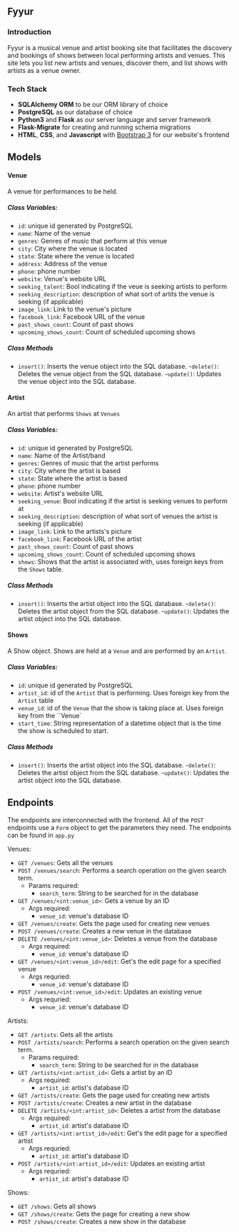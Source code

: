 Fyyur
-----

### Introduction

Fyyur is a musical venue and artist booking site that facilitates the discovery and bookings of shows between local performing artists and venues. This site lets you list new artists and venues, discover them, and list shows with artists as a venue owner.

### Tech Stack

* **SQLAlchemy ORM** to be our ORM library of choice
* **PostgreSQL** as our database of choice
* **Python3** and **Flask** as our server language and server framework
* **Flask-Migrate** for creating and running schema migrations
* **HTML**, **CSS**, and **Javascript** with [Bootstrap 3](https://getbootstrap.com/docs/3.4/customize/) for our website's frontend

## Models

#### Venue
A venue for performances to be held. 

##### Class Variables:
- ``id``: unique id generated by PostgreSQL
- ``name``: Name of the venue
- ``genres``: Genres of music that perform at this venue
- ``city``: City where the venue is located
- ``state``: State where the venue is located
- ``address``: Address of the venue
- ``phone``: phone number
- ``website``: Venue's website URL
- ``seeking_talent``: Bool indicating if the veue is seeking artists to perform
- ``seeking_description``: description of what sort of artits the venue is seeking (if applicable)
- ``image_link``: Link to the venue's picture
- ``facebook_link``: Facebook URL of the venue
- ``past_shows_count``: Count of past shows
- ``upcoming_shows_count``: Count of scheduled upcoming shows

##### Class Methods
- ``insert()``: Inserts the venue object into the SQL database.
-``delete()``: Deletes the venue object from the SQL database.
-``update()``: Updates the venue object into the SQL database.

#### Artist
An artist that performs ``Shows`` at ``Venues``

##### Class Variables:
- ``id``: unique id generated by PostgreSQL
- ``name``: Name of the Artist/band
- ``genres``: Genres of music that the artist performs
- ``city``: City where the artist is based
- ``state``: State where the artist is based
- ``phone``: phone number
- ``website``: Artist's website URL
- ``seeking_venue``: Bool indicating if the artist is seeking venues to perform at
- ``seeking_description``: description of what sort of venues the artist is seeking (if applicable)
- ``image_link``: Link to the artists's picture
- ``facebook_link``: Facebook URL of the artist
- ``past_shows_count``: Count of past shows
- ``upcoming_shows_count``: Count of scheduled upcoming shows
- ``shows``: Shows that the artist is associated with, uses foreign keys from the ``Shows`` table.

##### Class Methods
- ``insert()``: Inserts the artist object into the SQL database.
-``delete()``: Deletes the artist object from the SQL database.
-``update()``: Updates the artist object into the SQL database.

#### Shows
A Show object. Shows are held at a ``Venue`` and are performed by an ``Artist``. 

##### Class Variables:
- ``id``: unique id generated by PostgreSQL
- ``artist_id``: id of the ``Artist`` that is performing. Uses foreign key from the ``Artist`` table
- ``venue_id``: id of the ``Venue`` that the show is taking place at. Uses foreign key from the ``Venue`
- ``start_time``: String representation of a datetime object that is the time the show is scheduled to start.

##### Class Methods
- ``insert()``: Inserts the artist object into the SQL database.
-``delete()``: Deletes the artist object from the SQL database.
-``update()``: Updates the artist object into the SQL database.

## Endpoints
The endpoints are interconnected with the frontend. All of the ``POST`` endpoints use a ``Form`` object to get the parameters they need. The endpoints can be found in ``app.py``

Venues: 
- ``GET /venues``: Gets all the venues
- ``POST /venues/search``: Performs a search operation on the given search term. 
  - Params required: 
    - ``search_term``: String to be searched for in the database
- ``GET /venues/<int:venue_id>``: Gets a venue by an ID
  - Args required:
    - ``venue_id``: venue's database ID
- ``GET /venues/create``: Gets the page used for creating new venues
- ``POST /venues/create``: Creates a new venue in the database
- ``DELETE /venues/<int:venue_id>``: Deletes a venue from the database
  - Args required:
    - ``venue_id``: venue's database ID
- ``GET /venues/<int:venue_id>/edit``: Get's the edit page for a specified venue
  - Args requried:
     - ``venue_id``: venue's database ID
- ``POST /venues/<int:venue_id>/edit``: Updates an existing venue
  - Args requried:
     - ``venue_id``: venue's database ID

Artists:
- ``GET /artists``: Gets all the artists
- ``POST /artists/search``: Performs a search operation on the given search term. 
  - Params required: 
    - ``search_term``: String to be searched for in the database
- ``GET /artists/<int:artist_id>``: Gets a artist by an ID
  - Args required:
    - ``artist_id``: artist's database ID
- ``GET /artists/create``: Gets the page used for creating new artists
- ``POST /artists/create``: Creates a new artist in the database
- ``DELETE /artists/<int:artist_id>``: Deletes a artist from the database
  - Args required:
    - ``artist_id``: artist's database ID
- ``GET /artists/<int:artist_id>/edit``: Get's the edit page for a specified artist
  - Args requried:
     - ``artist_id``: artist's database ID
- ``POST /artists/<int:artist_id>/edit``: Updates an existing artist
  - Args requried:
     - ``artist_id``: artist's database ID

Shows:
- ``GET /shows``: Gets all shows
- ``GET /shows/create``: Gets the page for creating a new show
- ``POST /shows/create``: Creates a new show in the database
